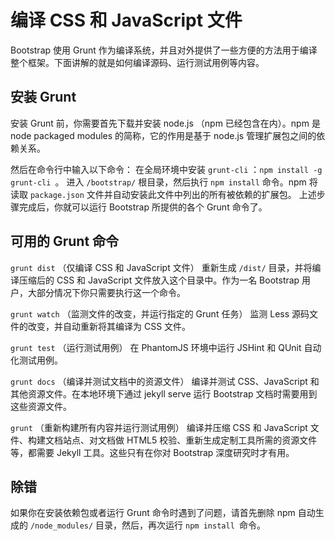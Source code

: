 # 编译 CSS 和 JavaScript 文件

Bootstrap 使用 Grunt 作为编译系统，并且对外提供了一些方便的方法用于编译整个框架。下面讲解的就是如何编译源码、运行测试用例等内容。

## 安装 Grunt
安装 Grunt 前，你需要首先下载并安装 node.js （npm 已经包含在内）。npm 是 node packaged modules 的简称，它的作用是基于 node.js 管理扩展包之间的依赖关系。

然后在命令行中输入以下命令：
在全局环境中安装 `grunt-cli` ：`npm install -g grunt-cli `。
进入 `/bootstrap/` 根目录，然后执行 `npm install` 命令。npm 将读取 `package.json` 文件并自动安装此文件中列出的所有被依赖的扩展包。
上述步骤完成后，你就可以运行 Bootstrap 所提供的各个 Grunt 命令了。

## 可用的 Grunt 命令
`grunt dist` （仅编译 CSS 和 JavaScript 文件）
重新生成 `/dist/` 目录，并将编译压缩后的 CSS 和 JavaScript 文件放入这个目录中。作为一名 Bootstrap 用户，大部分情况下你只需要执行这一个命令。

`grunt watch` （监测文件的改变，并运行指定的 Grunt 任务）
监测 Less 源码文件的改变，并自动重新将其编译为 CSS 文件。

`grunt test` （运行测试用例）
在 PhantomJS 环境中运行 JSHint 和 QUnit 自动化测试用例。

`grunt docs` （编译并测试文档中的资源文件）
编译并测试 CSS、JavaScript 和其他资源文件。在本地环境下通过 jekyll serve 运行 Bootstrap 文档时需要用到这些资源文件。

`grunt` （重新构建所有内容并运行测试用例）
编译并压缩 CSS 和 JavaScript 文件、构建文档站点、对文档做 HTML5 校验、重新生成定制工具所需的资源文件等，都需要 Jekyll 工具。这些只有在你对 Bootstrap 深度研究时才有用。

## 除错
如果你在安装依赖包或者运行 Grunt 命令时遇到了问题，请首先删除 npm 自动生成的 `/node_modules/` 目录，然后，再次运行 `npm install `命令。